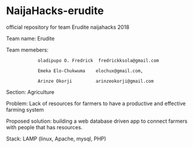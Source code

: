 # NaijaHacks-erudite
official repository for team Erudite naijahacks 2018

Team name: Erudite

Team memebers: 
                
                oladipupo O. Fredrick  fredrickksola@gmail.com

                Emeka Elo-Chukwuma    elochux@gmail.com,
                
                Arinze Okorji         arinzeokorji@gmail.com
                
                
                
Section:        Agriculture

Problem:        Lack of resources for farmers to have a productive and effective farming system

Proposed solution:  building a web database driven app to connect farmers with people that has resources.

Stack:  LAMP (linux, Apache, mysql, PHP)



